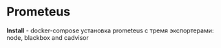 # Prometeus

**Install** - docker-compose установка prometeus с тремя экспортерами: node, blackbox and cadvisor <br />
